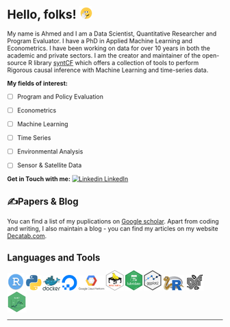 
# Hello, folks! <img src="./logos/bye-smile.gif" width="30px">

My name is Ahmed and I am a Data Scientist, Quantitative Researcher and Program Evaluator. 
I have a PhD in Applied Machine Learning and Econometrics. I have been working on data for over 10 years in both the academic and private sectors. 
I am the creator and maintainer of the open-source R library [syntCF](https://github.com/athammad/syntCF) which offers a collection of tools to perform Rigorous causal inference with Machine Learning and time-series data.

**My fields of interest:**
- [ ] Program and Policy Evaluation
- [ ] Econometrics
- [ ] Machine Learning
- [ ] Time Series
- [ ] Environmental Analysis
- [ ] Sensor & Satellite Data


**Get in Touch with me:**
[![Linkedin](https://i.stack.imgur.com/gVE0j.png) LinkedIn](https://www.linkedin.com/in/ahmedt-h/)
&nbsp;


## &#x270d;Papers & Blog

You can find a list of my puplications on [Google scholar](https://scholar.google.com/citations?user=uE11zZAAAAAJ&hl=en). Apart from coding and writing, I also maintain a blog - you can find my articles on my website [Decatab.com](https://www.decatab.com).


## Languages and Tools
<p float="left">
<img src="./logos/rstudio.png" width="8%" />
<img src="./logos/python_logo.png" width="7%" />
<img src="./logos/docker.png" width="8%" />
<img src="./logos/do.png" width="7%" /> 
<img src="./logos/gcp.png" width="12%" />   
<img src="./logos/dt.png" width="8%" />
<img src="./logos/lubridate.png" width="8%" />
<img src="./logos/ggplot2.png" width="8%" />
<img src="./logos/reticulated_python.png" width="10%" />
<img src="./logos/grf_logo.png" width="8%" />
<img src="./logos/logoSCF.png" width="9%" />
</p>


---


<!--**athammad/athammad** is a ✨ _special_ ✨ repository because its `README.md` (this file) appears on your GitHub profile.
[![Top Langs](https://github-readme-stats.vercel.app/api/top-langs/?username=athammad&layout=compact)](https://github.com/athammad/github-readme-stats)

Here are some ideas to get you started:

- 🔭 I’m currently working on ...
- 🌱 I’m currently learning ...
- 👯 I’m looking to collaborate on ...
- 🤔 I’m looking for help with ...
- 💬 Ask me about ...
- 📫 How to reach me: ...
- 😄 Pronouns: ...
- ⚡ Fun fact: ...
-->

